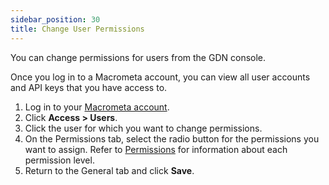 ```yaml
---
sidebar_position: 30
title: Change User Permissions
---
```


You can change permissions for users from the GDN console.

Once you log in to a Macrometa account, you can view all user accounts and API keys that you have access to.

1. Log in to your [Macrometa account](https://auth-play.macrometa.io/).
1. Click **Access > Users**.
1. Click the user for which you want to change permissions.
1. On the Permissions tab, select the radio button for the permissions you want to assign. Refer to [Permissions](index.md) for information about each permission level.
1. Return to the General tab and click **Save**.
